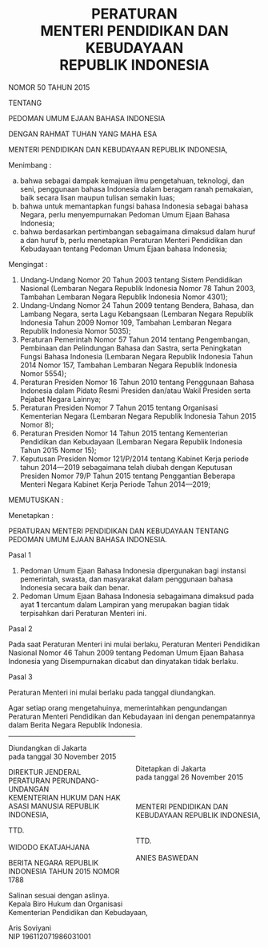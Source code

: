 <h1 style="text-align:center">PERATURAN<br>MENTERI PENDIDIKAN DAN KEBUDAYAAN<br>REPUBLIK INDONESIA</h1>

<p class="uud-awal">NOMOR 50 TAHUN 2015</p>
<p class="uud-tengah">TENTANG</p>
<p class="uud-akhir">PEDOMAN UMUM EJAAN BAHASA INDONESIA</p>
<p class="uud-tengah">DENGAN RAHMAT TUHAN YANG MAHA ESA</p>
<p class="uud-akhir">MENTERI PENDIDIKAN DAN KEBUDAYAAN REPUBLIK INDONESIA,
</p>

<div class="uud-daftar-awal">
<p>Menimbang :</p>
</div>

<div class="uud-daftar-isi">
  <ol type="a">
    <li>bahwa sebagai dampak kemajuan ilmu pengetahuan, teknologi, dan seni, penggunaan bahasa Indonesia dalam beragam ranah pemakaian, baik secara lisan maupun tulisan semakin luas;</li>
    <li>bahwa untuk memantapkan fungsi bahasa Indonesia sebagai bahasa Negara, perlu menyempurnakan Pedoman Umum Ejaan Bahasa Indonesia;</li>
    <li>bahwa berdasarkan pertimbangan sebagaimana dimaksud dalam huruf a dan huruf b, perlu menetapkan Peraturan Menteri Pendidikan dan Kebudayaan tentang Pedoman Umum Ejaan bahasa Indonesia;</li>
  </ol>
</div>

<div class="uud-daftar-awal">
<p>Mengingat :</p>
</div>
<div class="uud-daftar-isi">
  <ol type="1">
    <li>Undang-Undang Nomor 20 Tahun 2003 tentang Sistem Pendidikan Nasional (Lembaran Negara Republik Indonesia Nomor 78 Tahun 2003, Tambahan Lembaran Negara Republik Indonesia Nomor 4301);</li>
    <li>Undang-Undang Nomor 24 Tahun 2009 tentang Bendera, Bahasa, dan Lambang Negara, serta Lagu Kebangsaan (Lembaran Negara Republik Indonesia Tahun 2009 Nomor 109, Tambahan Lembaran Negara Republik Indonesia Nomor 5035);</li>
    <li>Peraturan Pemerintah Nomor 57 Tahun 2014 tentang Pengembangan, Pembinaan dan Pelindungan Bahasa dan Sastra, serta Peningkatan Fungsi Bahasa Indonesia (Lembaran Negara Republik Indonesia Tahun 2014 Nomor 157, Tambahan Lembaran Negara Republik Indonesia Nomor 5554);</li>
    <li>Peraturan Presiden Nomor 16 Tahun 2010 tentang Penggunaan Bahasa Indonesia dalam Pidato Resmi Presiden dan/atau Wakil Presiden serta Pejabat Negara Lainnya;</li>
    <li>Peraturan Presiden Nomor 7 Tahun 2015 tentang Organisasi Kementerian Negara (Lembaran Negara Republik Indonesia Tahun 2015 Nomor 8);</li>
    <li>Peraturan Presiden Nomor 14 Tahun 2015 tentang Kementerian Pendidikan dan Kebudayaan (Lembaran Negara Republik Indonesia Tahun 2015 Nomor 15);</li>
    <li>Keputusan Presiden Nomor 121/P/2014 tentang Kabinet Kerja periode tahun 2014—2019 sebagaimana telah diubah dengan Keputusan Presiden Nomor 79/P Tahun 2015 tentang Penggantian Beberapa Menteri Negara Kabinet Kerja Periode Tahun 2014—2019;</li>
  </ol>
</div>

<div class="uud-sekat">
<p>MEMUTUSKAN :</p>
</div>

<div class="uud-daftar-awal">
<p>Menetapkan :</p>
</div>

<div class="uud-daftar-solo">
<p>PERATURAN MENTERI PENDIDIKAN DAN KEBUDAYAAN TENTANG PEDOMAN UMUM EJAAN BAHASA INDONESIA.<p>
</div>


<p class="pasal">Pasal 1</p>
<div class="pasal-isi">
<ol type="(1)">
    <li>Pedoman Umum Ejaan Bahasa Indonesia dipergunakan bagi instansi pemerintah, swasta, dan masyarakat dalam penggunaan bahasa Indonesia secara baik dan benar.</li>
    <li>Pedoman Umum Ejaan Bahasa Indonesia sebagaimana dimaksud pada ayat <b>1</b> tercantum dalam Lampiran yang merupakan bagian tidak terpisahkan dari Peraturan Menteri ini.</li>
</ol>
</div>
<div class="pasal">
<p>Pasal 2<p>
</div>

Pada saat Peraturan Menteri ini mulai berlaku, Peraturan Menteri Pendidikan Nasional Nomor 46 Tahun 2009 tentang Pedoman Umum Ejaan Bahasa Indonesia yang Disempurnakan dicabut dan dinyatakan tidak berlaku.

<div class="pasal">
<p>Pasal 3<p>
</div>

Peraturan Menteri ini mulai berlaku pada tanggal diundangkan.

Agar setiap orang mengetahuinya, memerintahkan pengundangan Peraturan Menteri Pendidikan dan Kebudayaan ini dengan penempatannya dalam Berita Negara Republik Indonesia.

<div style="float:right;margin:3em 0em 5em 0em;clear:both;">
<p style="margin-bottom:3em">Ditetapkan di Jakarta  
<br>pada tanggal 26 November 2015</p>
<p class="serif">MENTERI PENDIDIKAN DAN <br>KEBUDAYAAN  
REPUBLIK INDONESIA,<br><br><br>TTD. <br><br>ANIES BASWEDAN</p>
</div>

<hr class="uud-sekat">

Diundangkan di Jakarta  
pada tanggal 30 November 2015

<p class="serif">
DIREKTUR JENDERAL <br>
PERATURAN PERUNDANG-UNDANGAN <br>
KEMENTERIAN HUKUM DAN HAK ASASI MANUSIA  
REPUBLIK INDONESIA,
</p>

<p class="serif">
TTD.
<br><br>
WIDODO EKATJAHJANA
</p>

<p class="serif" style="margin-bottom:0em">
BERITA NEGARA REPUBLIK INDONESIA TAHUN 2015 NOMOR 1788
</p>
<p style=margin:"0em 0em 2.5em 0em">
Salinan sesuai dengan aslinya.<br>
Kepala Biro Hukum dan Organisasi<br>
Kementerian Pendidikan dan Kebudayaan,<br>
</p>

Aris Soviyani  
NIP 196112071986031001